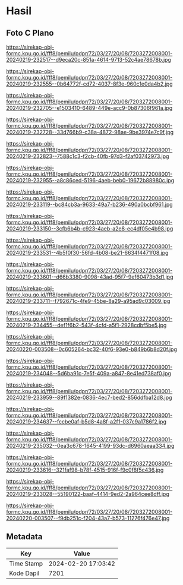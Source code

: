 # Hasil

## Foto C Plano

https://sirekap-obj-formc.kpu.go.id/fff8/pemilu/pdpr/72/03/27/20/08/7203272008001-20240219-232517--d9eca20c-851a-4614-9713-52c4ae78678b.jpg

https://sirekap-obj-formc.kpu.go.id/fff8/pemilu/pdpr/72/03/27/20/08/7203272008001-20240219-232555--0b64772f-cd72-4037-8f3e-960c1e0da4b2.jpg

https://sirekap-obj-formc.kpu.go.id/fff8/pemilu/pdpr/72/03/27/20/08/7203272008001-20240219-232705--e1503410-6489-449e-acc9-0b87306f961a.jpg

https://sirekap-obj-formc.kpu.go.id/fff8/pemilu/pdpr/72/03/27/20/08/7203272008001-20240219-232728--33d766b9-c38a-4872-98ae-9be3974e7c9f.jpg

https://sirekap-obj-formc.kpu.go.id/fff8/pemilu/pdpr/72/03/27/20/08/7203272008001-20240219-232823--7588c1c3-f2cb-40fb-97d3-f2af03742973.jpg

https://sirekap-obj-formc.kpu.go.id/fff8/pemilu/pdpr/72/03/27/20/08/7203272008001-20240219-232955--a8c86ced-5196-4aeb-beb0-19672b88980c.jpg

https://sirekap-obj-formc.kpu.go.id/fff8/pemilu/pdpr/72/03/27/20/08/7203272008001-20240219-233119--bc84cb3a-9633-49a7-b236-490a0bcbf961.jpg

https://sirekap-obj-formc.kpu.go.id/fff8/pemilu/pdpr/72/03/27/20/08/7203272008001-20240219-233150--3cfb6b4b-c923-4aeb-a2e8-ec4df05e4b98.jpg

https://sirekap-obj-formc.kpu.go.id/fff8/pemilu/pdpr/72/03/27/20/08/7203272008001-20240219-233531--4b5f0f30-56fd-4b08-be21-6634f4471f08.jpg

https://sirekap-obj-formc.kpu.go.id/fff8/pemilu/pdpr/72/03/27/20/08/7203272008001-20240219-233601--d66b3380-9098-43ad-95f7-9ef60473b3d1.jpg

https://sirekap-obj-formc.kpu.go.id/fff8/pemilu/pdpr/72/03/27/20/08/7203272008001-20240219-233711--f792671c-4fe9-45be-8a29-a95ad9c03009.jpg

https://sirekap-obj-formc.kpu.go.id/fff8/pemilu/pdpr/72/03/27/20/08/7203272008001-20240219-234455--def1f6b2-543f-4cfd-a5f1-2928cdbf5be5.jpg

https://sirekap-obj-formc.kpu.go.id/fff8/pemilu/pdpr/72/03/27/20/08/7203272008001-20240220-003508--0c605264-bc32-40f6-93e0-b849b6b8d20f.jpg

https://sirekap-obj-formc.kpu.go.id/fff8/pemilu/pdpr/72/03/27/20/08/7203272008001-20240219-234048--5d6ba91c-7e5f-409a-a847-8e41ed738af0.jpg

https://sirekap-obj-formc.kpu.go.id/fff8/pemilu/pdpr/72/03/27/20/08/7203272008001-20240219-233959--89f1382e-0836-4ec7-bed2-856ddfba12d8.jpg

https://sirekap-obj-formc.kpu.go.id/fff8/pemilu/pdpr/72/03/27/20/08/7203272008001-20240219-234637--fccbe0af-b5d8-4a8f-a2f1-037c9a1786f2.jpg

https://sirekap-obj-formc.kpu.go.id/fff8/pemilu/pdpr/72/03/27/20/08/7203272008001-20240219-235032--0ea3c678-1645-4199-93dc-d6960aeaa334.jpg

https://sirekap-obj-formc.kpu.go.id/fff8/pemilu/pdpr/72/03/27/20/08/7203272008001-20240219-233616--321faf98-b78f-4515-916f-f9c0f8f5c436.jpg

https://sirekap-obj-formc.kpu.go.id/fff8/pemilu/pdpr/72/03/27/20/08/7203272008001-20240219-233028--55190122-baaf-4414-9ed2-2a964cee8dff.jpg

https://sirekap-obj-formc.kpu.go.id/fff8/pemilu/pdpr/72/03/27/20/08/7203272008001-20240220-003507--f9db251c-f204-43a7-b573-11276f476e47.jpg


## Metadata

| Key        | Value               |
| ---------- | ------------------- |
| Time Stamp | 2024-02-20 17:03:42 |
| Kode Dapil | 7201                |



